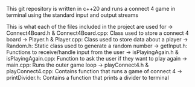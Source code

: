 This git repository is written in c++20 and runs a connect 4 game in terminal using the standard input and output streams

This is what each of the files included in the project are used for
    -> Connect4Board.h & Connect4Board.cpp: Class used to store a connect 4 board
    -> Player.h & Player.cpp: Class used to store data about a player
    -> Random.h: Static class used to generate a random number
    -> getInput.h: Functions to receive/handle input from the user
    -> isPlayingAgain.h &  isPlayingAgain.cpp: Function to ask the user if they want to play again
    -> main.cpp: Runs the outer game loop
    -> playConnect4.h & playConnect4.cpp: Contains function that runs a game of connect 4
    -> printDivider.h: Contains a function that prints a divider to terminal
